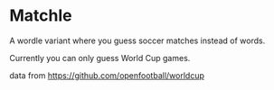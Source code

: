 # Matchle

A wordle variant where you guess soccer matches instead of words.

Currently you can only guess World Cup games.

data from https://github.com/openfootball/worldcup